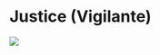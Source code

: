 # Justice (Vigilante)

![](https://manhwaz.com/app/manga/uploads/covers/0de3f06a04150114d19a538d0f3a8650.jpg)

